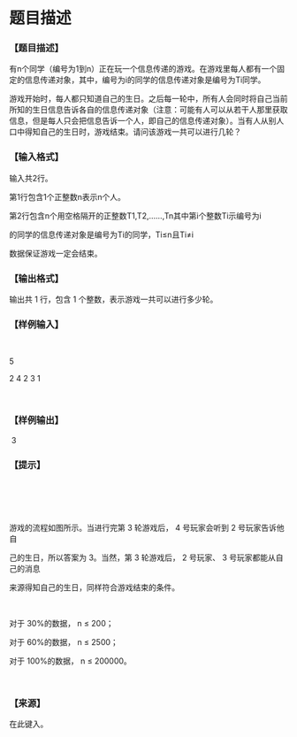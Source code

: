 # 题目描述


<h3>
【题目描述】
</h3>
<p>
有n个同学（编号为1到n）正在玩一个信息传递的游戏。在游戏里每人都有一个固定的信息传递对象，其中，编号为i的同学的信息传递对象是编号为Ti同学。
</p>
<p>
游戏开始时，每人都只知道自己的生日。之后每一轮中，所有人会同时将自己当前所知的生日信息告诉各自的信息传递对象（注意：可能有人可以从若干人那里获取信息，但是每人只会把信息告诉一个人，即自己的信息传递对象）。当有人从别人口中得知自己的生日时，游戏结束。请问该游戏一共可以进行几轮？
</p>
<h3>
【输入格式】
</h3>
<p>
输入共2行。
</p>
<p>
第1行包含1个正整数n表示n个人。
</p>
<p>
第2行包含n个用空格隔开的正整数T1,T2,……,Tn其中第i个整数Ti示编号为i
</p>
<p>
的同学的信息传递对象是编号为Ti的同学，Ti≤n且Ti≠i
</p>
<p>
数据保证游戏一定会结束。
</p>
<h3>
【输出格式】
</h3>
<p>
输出共 1 行，包含 1 个整数，表示游戏一共可以进行多少轮。
</p>
<h3>
【样例输入】
</h3>
<p>
<br/>
</p>
<p>
5
</p>
<p>
2 4 2 3 1
</p>
<p>
<br/>
</p>
<h3>
【样例输出】
</h3>
<p>
 3
</p>
<h3>
【提示】
</h3>
<p>
<br/>
</p>
<p>
<br/>
</p>
<p>
<img alt="" src="/upload/image/20151109/20151109132125_47514.jpg"/> 
</p>
<p>
游戏的流程如图所示。当进行完第 3 轮游戏后， 4 号玩家会听到 2 号玩家告诉他自
</p>
<p>
己的生日，所以答案为 3。当然，第 3 轮游戏后， 2 号玩家、 3 号玩家都能从自己的消息
</p>
<p>
来源得知自己的生日，同样符合游戏结束的条件。
</p>
<p>
<br/>
</p>
<p>
对于 30%的数据， n ≤ 200；
</p>
<p>
对于 60%的数据， n ≤ 2500；
</p>
<p>
对于 100%的数据， n ≤ 200000。
</p>
<p>
<br/>
</p>
<h3>
【来源】
</h3>
<p>
在此键入。
</p>
